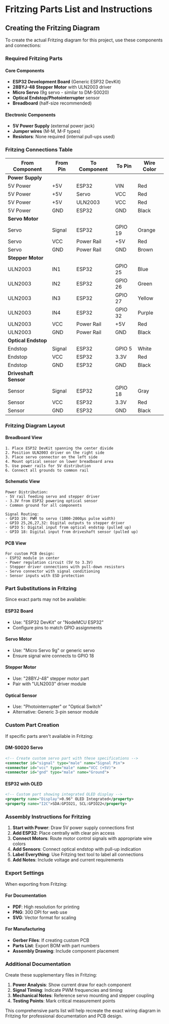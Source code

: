 # Fritzing Parts List and Instructions

## Creating the Fritzing Diagram

To create the actual Fritzing diagram for this project, use these components and connections:

### Required Fritzing Parts

#### Core Components
- **ESP32 Development Board** (Generic ESP32 DevKit)
- **28BYJ-48 Stepper Motor** with ULN2003 driver
- **Micro Servo** (9g servo - similar to DM-S0020)
- **Optical Endstop/Photointerrupter** sensor
- **Breadboard** (half-size recommended)

#### Electronic Components
- **5V Power Supply** (external power jack)
- **Jumper wires** (M-M, M-F types)
- **Resistors**: None required (internal pull-ups used)

### Fritzing Connections Table

| From Component | From Pin | To Component | To Pin | Wire Color |
|----------------|----------|--------------|--------|------------|
| **Power Supply** | | | | |
| 5V Power | +5V | ESP32 | VIN | Red |
| 5V Power | +5V | Servo | VCC | Red |
| 5V Power | +5V | ULN2003 | VCC | Red |
| 5V Power | GND | ESP32 | GND | Black |
| **Servo Motor** | | | | |
| Servo | Signal | ESP32 | GPIO 19 | Orange |
| Servo | VCC | Power Rail | +5V | Red |
| Servo | GND | Power Rail | GND | Brown |
| **Stepper Motor** | | | | |
| ULN2003 | IN1 | ESP32 | GPIO 25 | Blue |
| ULN2003 | IN2 | ESP32 | GPIO 26 | Green |
| ULN2003 | IN3 | ESP32 | GPIO 27 | Yellow |
| ULN2003 | IN4 | ESP32 | GPIO 32 | Purple |
| ULN2003 | VCC | Power Rail | +5V | Red |
| ULN2003 | GND | Power Rail | GND | Black |
| **Optical Endstop** | | | | |
| Endstop | Signal | ESP32 | GPIO 5 | White |
| Endstop | VCC | ESP32 | 3.3V | Red |
| Endstop | GND | ESP32 | GND | Black |
| **Driveshaft Sensor** | | | | |
| Sensor | Signal | ESP32 | GPIO 18 | Gray |
| Sensor | VCC | ESP32 | 3.3V | Red |
| Sensor | GND | ESP32 | GND | Black |

### Fritzing Diagram Layout

#### Breadboard View
```
1. Place ESP32 DevKit spanning the center divide
2. Position ULN2003 driver on the right side
3. Place servo connector on the left side
4. Mount optical sensor on lower breadboard area
5. Use power rails for 5V distribution
6. Connect all grounds to common rail
```

#### Schematic View
```
Power Distribution:
- 5V rail feeding servo and stepper driver
- 3.3V from ESP32 powering optical sensor
- Common ground for all components

Signal Routing:
- GPIO 19: PWM to servo (1000-2000μs pulse width)
- GPIO 25,26,27,32: Digital outputs to stepper driver
- GPIO 5: Digital input from optical endstop (pulled up)
- GPIO 18: Digital input from driveshaft sensor (pulled up)
```

#### PCB View
```
For custom PCB design:
- ESP32 module in center
- Power regulation circuit (5V to 3.3V)
- Stepper driver connections with pull-down resistors
- Servo connector with signal conditioning
- Sensor inputs with ESD protection
```

### Part Substitutions in Fritzing

Since exact parts may not be available:

#### ESP32 Board
- Use: "ESP32 DevKit" or "NodeMCU ESP32"
- Configure pins to match GPIO assignments

#### Servo Motor
- Use: "Micro Servo 9g" or generic servo
- Ensure signal wire connects to GPIO 18

#### Stepper Motor
- Use: "28BYJ-48" stepper motor part
- Pair with "ULN2003" driver module

#### Optical Sensor
- Use: "Photointerrupter" or "Optical Switch"
- Alternative: Generic 3-pin sensor module

### Custom Part Creation

If specific parts aren't available in Fritzing:

#### DM-S0020 Servo
```xml
<!-- Create custom servo part with these specifications -->
<connector id="signal" type="male" name="Signal Pin">
<connector id="vcc" type="male" name="VCC (+5V)">
<connector id="gnd" type="male" name="Ground">
```

#### ESP32 with OLED
```xml
<!-- Custom part showing integrated OLED display -->
<property name="Display">0.96" OLED Integrated</property>
<property name="I2C">SDA:GPIO21, SCL:GPIO22</property>
```

### Assembly Instructions for Fritzing

1. **Start with Power**: Draw 5V power supply connections first
2. **Add ESP32**: Place centrally with clear pin access
3. **Connect Motors**: Route motor control signals with appropriate wire colors
4. **Add Sensors**: Connect optical endstop with pull-up indication
5. **Label Everything**: Use Fritzing text tool to label all connections
6. **Add Notes**: Include voltage and current requirements

### Export Settings

When exporting from Fritzing:

#### For Documentation
- **PDF**: High resolution for printing
- **PNG**: 300 DPI for web use
- **SVG**: Vector format for scaling

#### For Manufacturing
- **Gerber Files**: If creating custom PCB
- **Parts List**: Export BOM with part numbers
- **Assembly Drawing**: Include component placement

### Additional Documentation

Create these supplementary files in Fritzing:

1. **Power Analysis**: Show current draw for each component
2. **Signal Timing**: Indicate PWM frequencies and timing
3. **Mechanical Notes**: Reference servo mounting and stepper coupling
4. **Testing Points**: Mark critical measurement points

This comprehensive parts list will help recreate the exact wiring diagram in Fritzing for professional documentation and PCB design.